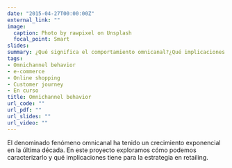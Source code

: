 ```yaml
---
date: "2015-04-27T00:00:00Z"
external_link: ""
image:
  caption: Photo by rawpixel on Unsplash
  focal_point: Smart
slides: 
summary: ¿Qué significa el comportamiento omnicanal?¿Qué implicaciones tiene?
tags:
- Omnichannel behavior
- e-commerce
- Online shopping
- Customer journey
- En curso
title: Omnichannel behavior
url_code: ""
url_pdf: ""
url_slides: ""
url_video: ""
---
```


El denominado fenómeno omnicanal ha tenido un crecimiento exponencial en la última década. En este proyecto exploramos cómo podemos caracterizarlo y qué implicaciones tiene para la estrategia en retailing.
